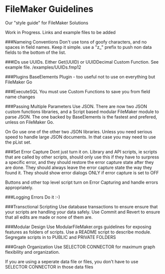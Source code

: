 # FileMaker Guidelines

Our "style guide" for FileMaker Solutions

Work in Progress. Links and example files to be added

###Nameing Conventions
Don't use tons of goofy characters, and no spaces in field names. Keep it simple. use a "z_" prefix to push non data fields to the bottom of the list.

###IDs
use UUIDs. Either Get(UUID) or UUIDDecimal Custom Function. See example file. /examples/UUIDs.fmp12

###Plugins
BaseElements Plugin - too useful not to use on everything but FileMaker Go

###ExecuteSQL
You must use Custom Functions to save you from field name changes

###Passing Multiple Parameters
Use JSON. There are now two JSON custom functions libraries, and a Script based modular FileMaker module to parse JSON. The one backed by BaseElements is the fastest and prefered, unless on FileMaker Go.

On Go use one of the other two JSON libraries. Unless you need serious speed to handle large JSON documents.  In that case you may need to use the pList set.

###Set Error Capture
Dont just turn it on.  Library and API scripts, ie scripts that are called by other scripts, should only use this if they have to surpress a specific error, and they should restore the error capture state after they are done.  They should always leave the error capture state the way they found it. They should show error dialogs ONLY if error capture is set to OFF

Buttons and other top level script turn on Error Capturing and handle errors appropriately.

###Logging Errors
Do it :-)

###Transctional Scripting
Use database transactions to ensure ensure that your scripts are handling your data safely. Use Commit and Revert to ensure that all edits are made or none of them are.

###Modular Design
Use ModularFileMaker.orgs guidelines for exposing features as folders of scripts. Use a README script to describe module. Segregate scripts in to PUBLIC and PRIVATE FOLDERS

###Graph Organization
Use SELECTOR CONNECTOR for maximum graph flexibility and organization. 

If you are using a seperate data file or files, you don't have to use SELECTOR CONNECTOR in those data files